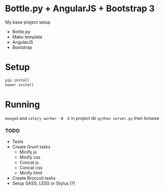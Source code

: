 # Bottle.py + AngularJS + Bootstrap 3

My base project setup

- Bottle.py
- Mako template
- AngularJS
- Bootstrap

# Setup

```bash
pip install
bower install
```

# Running

`mongod` and 
`celery worker -B -E` in project dir
`python server.py` then browse


### TODO
- Tests
- Create Grunt tasks
  - Minify js
  - Minify css
  - Concat js
  - Concat css
  - Minify html
- Create Broccoli tasks
- Setup SASS, LESS or Stylus (?)
